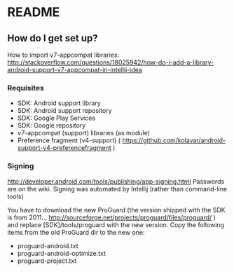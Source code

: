 # README #
## How do I get set up? ##
How to import v7-appcompat libraries:
http://stackoverflow.com/questions/18025942/how-do-i-add-a-library-android-support-v7-appcompat-in-intellij-idea

### Requisites ###
* SDK: Android support library
* SDK: Android support repository
* SDK: Google Play Services
* SDK: Google repository
* v7-appcompat (support) libraries (as module)
* Preference fragment (v4-support) ( https://github.com/kolavar/android-support-v4-preferencefragment )


### Signing ###
http://developer.android.com/tools/publishing/app-signing.html
Passwords are on the wiki.
Signing was automated by Intellij (rather than command-line tools)

You have to download the new ProGuard (the version shipped with the SDK is from 2011..,
http://sourceforge.net/projects/proguard/files/proguard/ ) and replace [SDK]/tools/proguard with the new version.
Copy the following items from the old ProGuard dir to the new one:

* proguard-android.txt
* proguard-android-optimize.txt
* proguard-project.txt
